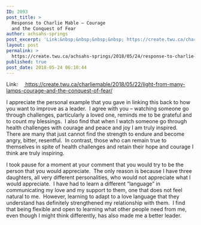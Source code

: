 ```yaml
---
ID: 2093
post_title: >
  Response to Charlie Mable – Courage
  and the Conquest of Fear
author: achsahs-springs
post_excerpt: 'Link:&nbsp;&nbsp;&nbsp;&nbsp; https://create.twu.ca/charliemable/2018/05/22/light-from-many-lamps-courage-and-the-conquest-of-fear/ I appreciate the personal example that you gave in linking this back to how you want to improve as a leader.&nbsp; I agree with you &ndash; watching someone go through challenges, particularly a loved one, reminds me to be grateful and to count my blessings.&nbsp; I also find that when I watch someone [&hellip;]'
layout: post
permalink: >
  https://create.twu.ca/achsahs-springs/2018/05/24/response-to-charlie-mable-courage-and-the-conquest-of-fear/
published: true
post_date: 2018-05-24 06:10:44
---
```

Link:    <a href="https://create.twu.ca/charliemable/2018/05/22/light-from-many-lamps-courage-and-the-conquest-of-fear/"> https://create.twu.ca/charliemable/2018/05/22/light-from-many-lamps-courage-and-the-conquest-of-fear/</a>

I appreciate the personal example that you gave in linking this back to how you want to improve as a leader.  I agree with you &#8211; watching someone go through challenges, particularly a loved one, reminds me to be grateful and to count my blessings.  I also find that when I watch someone go through health challenges with courage and peace and joy I am truly inspired.  There are many that just cannot find the strength to endure and become angry, bitter, resentful.  In contrast, those who can remain true to themselves in spite of health challenges and retain their hope and courage I think are truly inspiring.

I took pause for a moment at your comment that you would try to be the person that you would appreciate.  The only reason is because I have three daughters, all very different personalities, who would not appreciate what I would appreciate.  I have had to learn a different &#8220;language&#8221; in communicating my love and my support to them, one that does not feel natural to me.  However, learning to adapt to a love language that they understand has definitely strengthened my relationship with them.  I find that being flexible and open to learning what other people need from me, even though I might think differently, has also made me a better leader.